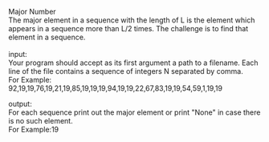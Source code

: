 Major Number
<br />
The major element in a sequence with the length of L is the element which appears in a sequence more than L/2 times. The challenge is to find that element in a sequence.
<br /><br />
input:<br />
Your program should accept as its first argument a path to a filename. Each line of the file contains a sequence of integers N separated by comma. <br />
For Example: <br />
92,19,19,76,19,21,19,85,19,19,19,94,19,19,22,67,83,19,19,54,59,1,19,19

output:<br />
For each sequence print out the major element or print "None" in case there is no such element.<br />
For Example:19
<br />
<br />
